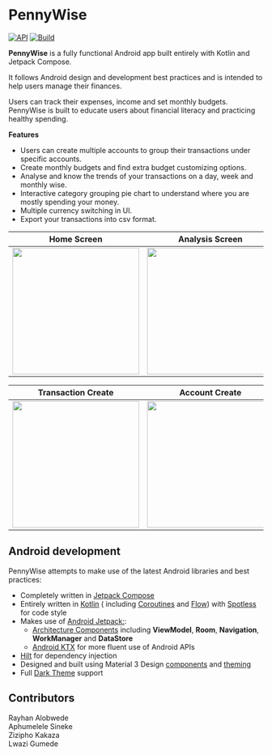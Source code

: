 <!--![Expense Manager Android](docs/images/splash.png)

<p align="center">
  <a href="https://play.google.com/store/apps/details?id=com.naveenapps.expensemanager" target="_blank">
    <img alt='Get it on Google Play' src='https://play.google.com/intl/en_us/badges/images/generic/en_badge_web_generic.png' width="320" />
  </a>
</p>-->

PennyWise
==================
[![API](https://img.shields.io/badge/API-21%2B-brightgreen.svg?style=flat)](https://android-arsenal.com/api?level=21)
[![Build](https://github.com/nkuppan/expensemanager/actions/workflows/build.yml/badge.svg)](https://github.com/nkuppan/expensemanager/actions/workflows/build.yml)

**PennyWise** is a fully functional Android app built entirely with Kotlin and Jetpack
Compose. 

It follows Android design and development best practices and is intended to help users manage their finances. 

Users can track their expenses, income and set monthly budgets. PennyWise is built to educate users about financial literacy and practicing healthy spending.

**Features**

* Users can create multiple accounts to group their transactions under specific accounts.
* Create monthly budgets and find extra budget customizing options.
* Analyse and know the trends of your transactions on a day, week and monthly wise.
* Interactive category grouping pie chart to understand where you are mostly spending your money.
* Multiple currency switching in UI.
* Export your transactions into csv format.

|                    Home Screen                    |                  Analysis Screen                  |                Transaction Screen                 |               Category Chart Screen               |
|:-------------------------------------------------:|:-------------------------------------------------:|:-------------------------------------------------:|:-------------------------------------------------:|
| <img src="docs/images/image1.png" width="250px"/> | <img src="docs/images/image2.png" width="250px"/> | <img src="docs/images/image3.png" width="250px"/> | <img src="docs/images/image4.png" width="250px"/> |

|                Transaction Create                 |                  Account Create                   |                   Budget Create                   |                    Dark Theme                     |
|:-------------------------------------------------:|:-------------------------------------------------:|:-------------------------------------------------:|:-------------------------------------------------:|
| <img src="docs/images/image5.png" width="250px"/> | <img src="docs/images/image6.png" width="250px"/> | <img src="docs/images/image7.png" width="250px"/> | <img src="docs/images/image8.png" width="250px"/> | 

## Android development
PennyWise attempts to make use of the latest Android libraries and best practices:

* Completely written in [Jetpack Compose](https://developer.android.com/jetpack/compose)
* Entirely written in [Kotlin](https://kotlinlang.org/) (
  including [Coroutines](https://kotlinlang.org/docs/reference/coroutines-overview.html)
  and [Flow](https://kotlinlang.org/docs/reference/coroutines/flow.html))
  with [Spotless](https://github.com/diffplug/spotless) for code style
* Makes use of [Android Jetpack:](https://developer.android.com/jetpack/):
    * [Architecture Components](https://developer.android.com/jetpack/arch/) including **ViewModel**, **Room**, **Navigation**, **WorkManager** and **DataStore**
    * [Android KTX](https://developer.android.com/kotlin/ktx) for more fluent use of Android APIs
* [Hilt](https://dagger.dev/hilt/) for dependency injection
* Designed and built using Material 3 Design [components](https://m3.material.io/)
  and [theming](https://m3.material.io/theme-builder)
* Full [Dark Theme](https://m3.material.io/styles/color/choosing-a-scheme) support

## Contributors
Rayhan Alobwede  
Aphumelele Sineke  
Zizipho Kakaza  
Lwazi Gumede 

